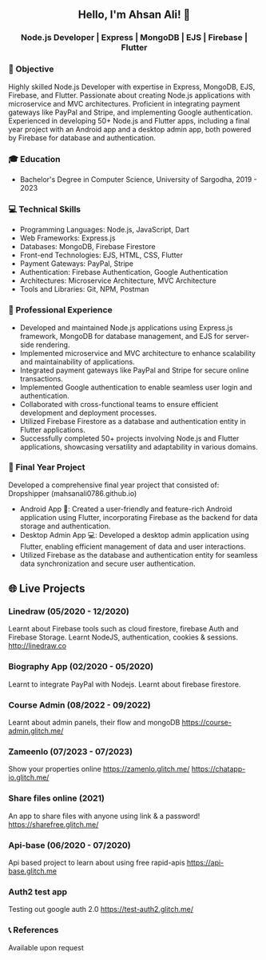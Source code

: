 <div align="center">
  
## Hello, I'm Ahsan Ali! 👋
### Node.js Developer | Express | MongoDB | EJS | Firebase | Flutter


</div>

### 🎯 Objective
Highly skilled Node.js Developer with expertise in Express, MongoDB, EJS, Firebase, and Flutter. Passionate about creating Node.js applications with microservice and MVC architectures. Proficient in integrating payment gateways like PayPal and Stripe, and implementing Google authentication. Experienced in developing 50+ Node.js and Flutter apps, including a final year project with an Android app and a desktop admin app, both powered by Firebase for database and authentication.

### 🎓 Education
- Bachelor's Degree in Computer Science, University of Sargodha, 2019 - 2023

### 💻 Technical Skills
- Programming Languages: Node.js, JavaScript, Dart
- Web Frameworks: Express.js
- Databases: MongoDB, Firebase Firestore
- Front-end Technologies: EJS, HTML, CSS, Flutter
- Payment Gateways: PayPal, Stripe
- Authentication: Firebase Authentication, Google Authentication
- Architectures: Microservice Architecture, MVC Architecture
- Tools and Libraries: Git, NPM, Postman

### 💼 Professional Experience

- Developed and maintained Node.js applications using Express.js framework, MongoDB for database management, and EJS for server-side rendering.
- Implemented microservice and MVC architecture to enhance scalability and maintainability of applications.
- Integrated payment gateways like PayPal and Stripe for secure online transactions.
- Implemented Google authentication to enable seamless user login and authentication.
- Collaborated with cross-functional teams to ensure efficient development and deployment processes.
- Utilized Firebase Firestore as a database and authentication entity in Flutter applications.
- Successfully completed 50+ projects involving Node.js and Flutter applications, showcasing versatility and adaptability in various domains.

### 🚀 Final Year Project
Developed a comprehensive final year project that consisted of:
Dropshipper (mahsanali0786.github.io)
- Android App 📱: Created a user-friendly and feature-rich Android application using Flutter, incorporating Firebase as the backend for data storage and authentication.
- Desktop Admin App 💻: Developed a desktop admin application using Flutter, enabling efficient management of data and user interactions.
- Utilized Firebase as the database and authentication entity for seamless data synchronization and secure user authentication.

## 🌐 Live Projects

### Linedraw (05/2020 - 12/2020)
Learnt about Firebase tools such as cloud firestore, firebase Auth and Firebase Storage.
Learnt NodeJS, authentication, cookies & sessions.
http://linedraw.co

### Biography App (02/2020 - 05/2020)
Learnt to integrate PayPal with Nodejs.
Learnt about firebase firestore.

### Course Admin (08/2022 - 09/2022)
Learnt about admin panels, their flow and mongoDB
https://course-admin.glitch.me/

### Zameenlo (07/2023 - 07/2023)
Show your properties online
https://zamenlo.glitch.me/
https://chatapp-io.glitch.me/
### Share files online (2021)
An app to share files with anyone using link & a password!
https://sharefree.glitch.me/

### Api-base (06/2020 - 07/2020)
Api based project to learn about using free rapid-apis
https://api-base.glitch.me


### Auth2 test app
Testing out google auth 2.0
https://test-auth2.glitch.me/

### 📞 References
Available upon request
